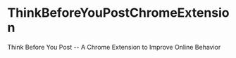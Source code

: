 # ThinkBeforeYouPostChromeExtension
Think Before You Post -- A Chrome Extension to Improve Online Behavior
